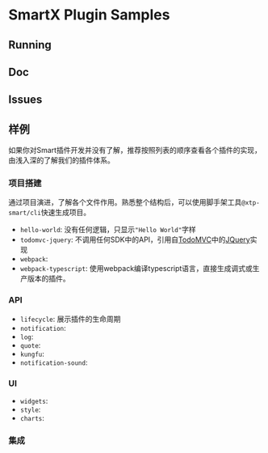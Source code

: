 # SmartX Plugin Samples

## Running

## Doc

## Issues

## 样例

如果你对Smart插件开发并没有了解，推荐按照列表的顺序查看各个插件的实现，由浅入深的了解我们的插件体系。

### 项目搭建

通过项目演进，了解各个文件作用。熟悉整个结构后，可以使用脚手架工具`@xtp-smart/cli`快速生成项目。

* `hello-world`: 没有任何逻辑，只显示`"Hello World"`字样
* `todomvc-jquery`: 不调用任何SDK中的API，引用自[TodoMVC](https://todomvc.com/)中的[JQuery](https://github.com/tastejs/todomvc/tree/gh-pages/examples/jquery)实现
* `webpack`: 
* `webpack-typescript`: 使用webpack编译typescript语言，直接生成调式或生产版本的插件。

### API

* `lifecycle`: 展示插件的生命周期
* `notification`: 
* `log`: 
* `quote`:
* `kungfu`:
* `notification-sound`: 

### UI

* `widgets`: 
* `style`: 
* `charts`: 

### 集成